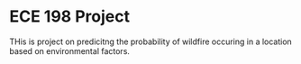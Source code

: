 # ECE 198 Project

THis is project on predicitng the probability of wildfire occuring in a location based on environmental factors.
